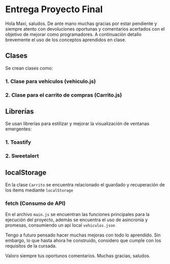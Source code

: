 # Entrega Proyecto Final

Hola Maxi, saludos.
De ante mano muchas gracias por estar pendiente y siempre atento con devoluciones oportunas y comentarios acertados con el objetivo de mejorar como programadores.
A continuación detallo brevemente el uso de los conceptos aprendidos en clase.

## Clases
Se crean clases como:

### 1. Clase para vehículos (vehiculo.js)
### 2. Clase para el carrito de compras (Carrito.js)


## Librerías
Se usan librerías para estilizar y mejorar la visualización de ventanas emergentes:

### 1. Toastify
### 2. Sweetalert

## localStorage
En la clase `Carrito` se encuentra relacionado el guardado y recuperación de los items mediante `localStorage`


### fetch (Consumo de API)
En el archivo `main.js` se encuentran las funciones principales para la ejecución del proyecto, además se encuentra el uso de asincronía y promesas, consumiendo un api local `vehiculos.json`

Tengo a futuro pensado hacer muchas mejoras con todo lo aprendido.
Sin embargo, lo que hasta ahora he construido, considero que cumple con los requisitos de la cursada.

Valoro siempre tus oportunos comentarios.
Muchas gracias, saludos.
